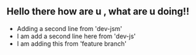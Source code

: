## Hello there how are u , what are u doing!!

- Adding a second line from 'dev-jsm'
- I am add a second line here from 'dev-js'
- I am adding this from 'feature branch'